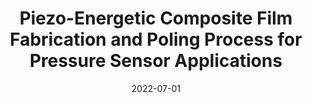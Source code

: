 ---
layout: default
title: "Piezo-Energetic Composite Film Fabrication and Poling Process for Pressure Sensor Applications"
authors: "Derek K. Messer, Thomas A. Hafner, Metin Örnek, Mark W. Paral, Steven F. Son"
publisher: "45th International Pyrotechnics Society Seminar"
date: 2022-07-01
image: "/assets/images/piezo-energetic_son/piezo-energetic_cover.png"
type: "Academic Papers"
link: "/assets/publications/Piezo-Energetic_composite_film_fabrication_and_poling_process_for_pressure_sensor_applications.pdf"
--- 